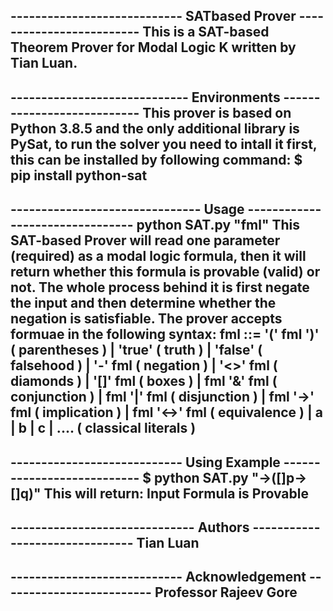 ---------------------------- SATbased Prover -------------------------
This is a SAT-based Theorem Prover for Modal Logic K written by Tian 
Luan.
----------------------------------------------------------------------
----------------------------- Environments ---------------------------
This prover is based on Python 3.8.5 and the only additional library is 
PySat, to run the solver you need to intall it first, this can be 
installed by following command:
$ pip install python-sat
----------------------------------------------------------------------
------------------------------- Usage --------------------------------
python SAT.py "fml"
This SAT-based Prover will read one parameter (required) as a modal 
logic formula, then it
will return whether this formula is provable (valid) or not. The whole 
process behind it 
is first negate the input and then determine whether the negation is 
satisfiable.
The prover accepts formuae in the following syntax:
fml ::= '(' fml ')' ( parentheses )
| 'true' ( truth )
| 'false' ( falsehood )
| '-' fml ( negation )
| '<>' fml ( diamonds )
| '[]' fml ( boxes )
| fml '&' fml ( conjunction )
| fml '|' fml ( disjunction )
| fml '->' fml ( implication )
| fml '<->' fml ( equivalence )
| a | b | c | .... ( classical literals )
----------------------------------------------------------------------
---------------------------- Using Example ---------------------------
$ python SAT.py "[](p->q)->([]p->[]q)"
This will return: Input Formula is Provable
----------------------------------------------------------------------
------------------------------ Authors -------------------------------
Tian Luan
----------------------------------------------------------------------
---------------------------- Acknowledgement -------------------------
Professor Rajeev Gore
----------------------------------------------------------------------